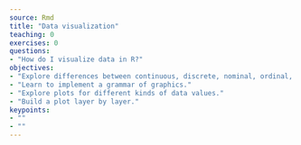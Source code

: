 ```yaml
---
source: Rmd
title: "Data visualization"
teaching: 0
exercises: 0
questions:
- "How do I visualize data in R?"
objectives:
- "Explore differences between continuous, discrete, nominal, ordinal, and binary data values."
- "Learn to implement a grammar of graphics."
- "Explore plots for different kinds of data values."
- "Build a plot layer by layer."
keypoints:
- ""
- ""
---
```
















































































